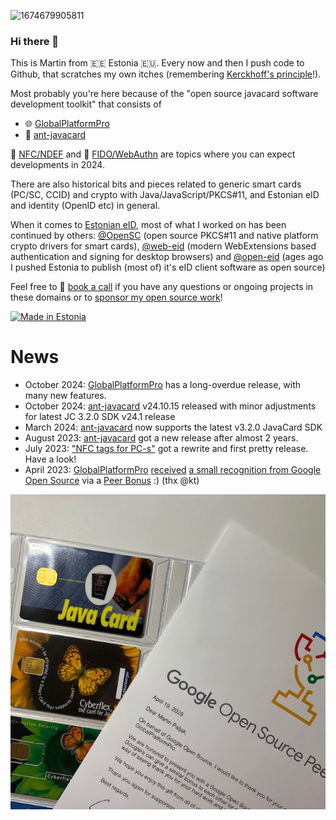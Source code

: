 ![1674679905811](https://github.com/martinpaljak/martinpaljak/assets/46006/e5d149de-6792-4a5f-a00a-6c1fa32ad2df)
### Hi there 👋

This is Martin from 🇪🇪 Estonia 🇪🇺. Every now and then I push code to Github, that scratches my own itches (remembering [Kerckhoff's principle](https://en.wikipedia.org/wiki/Kerckhoffs%27s_principle)!).

Most probably you're here because of the "open source javacard software development toolkit" that consists of
  - 🌐 [GlobalPlatformPro](https://github.com/martinpaljak/GlobalPlatformPro)
  - 🐜 [ant-javacard](https://github.com/martinpaljak/ant-javacard)

🛜 [NFC/NDEF](https://github.com/martinpaljak/NFC4PC) and 🔑 [FIDO/WebAuthn](https://github.com/martinpaljak/FIDO2) are topics where you can expect developments in 2024. 

There are also historical bits and pieces related to generic smart cards (PC/SC, CCID) and crypto with Java/JavaScript/PKCS#11, and Estonian eID and identity (OpenID etc) in general.

When it comes to [Estonian eID](https://www.id.ee), most of what I worked on has been continued by others: [@OpenSC](https://github.com/OpenSC) (open source PKCS#11 and native platform crypto drivers for smart cards), [@web-eid](https://github.com/web-eid) (modern WebExtensions based authentication and signing for desktop browsers) and [@open-eid](https://github.com/open-eid) (ages ago I pushed Estonia to publish (most of) it's eID client software as open source)

Feel free to 💬 [book a call](https://calendly.com/martinpaljak/hello) if you have any questions or ongoing projects in these domains or to [sponsor my open source work](https://github.com/sponsors/martinpaljak)!

[![Made in Estonia](https://img.shields.io/badge/Made_in-Estonia-0072CE)](https://estonia.ee)

# News
- October 2024: [GlobalPlatformPro](https://github.com/martinpaljak/GlobalPlatformPro) has a long-overdue release, with many new features.
- October 2024: [ant-javacard](https://github.com/martinpaljak/ant-javacard) v24.10.15 released with minor adjustments for latest JC 3.2.0 SDK v24.1 release
- March 2024: [ant-javacard](https://github.com/martinpaljak/ant-javacard) now supports the latest v3.2.0 JavaCard SDK
- August 2023: [ant-javacard](https://github.com/martinpaljak/ant-javacard) got a new release after almost 2 years.
- July 2023: ["NFC tags for PC-s"](https://github.com/martinpaljak/NFC4PC) got a rewrite and first pretty release. Have a look!
- April 2023: [GlobalPlatformPro](https://github.com/martinpaljak/GlobalPlatformPro) [received](https://opensource.googleblog.com/2023/05/google-open-source-peer-bonus-program-announces-first-group-of-winners-2023.html) [a small recognition from Google Open Source](https://www.linkedin.com/feed/update/urn:li:activity:7059085254472458255/) via a [Peer Bonus](https://opensource.google/documentation/reference/growing/peer-bonus) :) (thx @kt)

![[Google Open Source Peer Bonus for GlobalPlatformPro]](2023_google_open_source_peer_bonus_globalplatformpro.jpeg)
<!--
**martinpaljak/martinpaljak** is a ✨ _special_ ✨ repository because its `README.md` (this file) appears on your GitHub profile.

Here are some ideas to get you started:

- 🔭 I’m currently working on ...
- 🌱 I’m currently learning ...
- 👯 I’m looking to collaborate on ...
- 🤔 I’m looking for help with ...
- 💬 Ask me about ...
- 📫 How to reach me: ...
- 😄 Pronouns: ...
- ⚡ Fun fact: ...
-->
